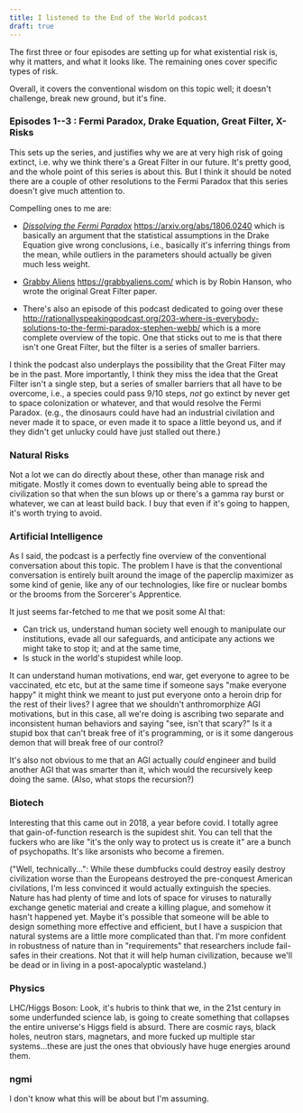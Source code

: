 ```yaml
---
title: I listened to the End of the World podcast
draft: true
---
```


The first three or four episodes are setting up for what existential risk is,
why it matters, and what it looks like. The remaining ones cover specific types
of risk.

Overall, it covers the conventional wisdom on this topic well; it doesn't
challenge, break new ground, but it's fine.

### Episodes 1--3 : Fermi Paradox, Drake Equation, Great Filter, X-Risks

This sets up the series, and justifies why we are at very high risk of going
extinct, i.e. why we think there's a Great Filter in our future. It's pretty
good, and the whole point of this series is about this. But I think it should be
noted there are a couple of other resolutions to the Fermi Paradox that this
series doesn't give much attention to.

Compelling ones to me are:

* [_Dissolving the Fermi Paradox_](https://arxiv.org/abs/1806.02404)
  https://arxiv.org/abs/1806.0240 which is basically an argument that the
  statistical assumptions in the Drake Equation give wrong conclusions, i.e.,
  basically it's inferring things from the mean, while outliers in the
  parameters should actually be given much less weight.

* [Grabby Aliens](https://grabbyaliens.com/) https://grabbyaliens.com/ which is
  by Robin Hanson, who wrote the original Great Filter paper.

* There's also an episode of this podcast dedicated to going over these
  http://rationallyspeakingpodcast.org/203-where-is-everybody-solutions-to-the-fermi-paradox-stephen-webb/
  which is a more complete overview of the topic. One that sticks out to me is
  that there isn't one Great Filter, but the filter is a series of smaller
  barriers.

I think the podcast also underplays the possibility that the Great Filter may be
in the past. More importantly, I think they miss the idea that the Great Filter
isn't a single step, but a series of smaller barriers that all have to be
overcome, i.e., a species could pass 9/10 steps, *not* go extinct by never get
to space colonization or whatever, and that would resolve the Fermi Paradox.
(e.g., the dinosaurs could have had an industrial civilation and never made it
to space, or even made it to space a little beyond us, and if they didn't get
unlucky could have just stalled out there.)

### Natural Risks

Not a lot we can do directly about these, other than manage risk and mitigate.
Mostly it comes down to eventually being able to spread the civilization so that
when the sun blows up or there's a gamma ray burst or whatever, we can at least
build back. I buy that even if it's going to happen, it's worth trying to avoid.

### Artificial Intelligence

As I said, the podcast is a perfectly fine overview of the conventional
conversation about this topic. The problem I have is that the conventional
conversation is entirely built around the image of the paperclip maximizer as
some kind of genie, like any of our technologies, like fire or nuclear bombs or
the brooms from the Sorcerer's Apprentice.

It just seems far-fetched to me that we posit some AI that:

* Can trick us, understand human society well enough to manipulate our
  institutions, evade all our safeguards, and anticipate any actions we might
  take to stop it; and at the same time,
* Is stuck in the world's stupidest while loop.

It can understand human motivations, end war, get everyone to agree to be
vaccinated, etc etc, but at the same time if someone says "make everyone happy"
it might think we meant to just put everyone onto a heroin drip for the rest of
their lives? I agree that we shouldn't anthromorphize AGI motivations, but in
this case, all we're doing is ascribing two separate and inconsistent human
behaviors and saying "see, isn't that scary?" Is it a stupid box that can't
break free of it's programming, or is it some dangerous demon that will break
free of our control?

It's also not obvious to me that an AGI actually *could* engineer and build
another AGI that was smarter than it, which would the recursively keep doing the
same. (Also, what stops the recursion?)

### Biotech

Interesting that this came out in 2018, a year before covid. I totally agree
that gain-of-function research is the supidest shit. You can tell that the
fuckers who are like "it's the only way to protect us is create it" are a bunch
of psychopaths. It's like arsonists who become a firemen.

("Well, technically...": While these dumbfucks could destroy easily destroy
civilization worse than the Europeans destroyed the pre-conquest American
civilations, I'm less convinced it would actually extinguish the species. Nature
has had plenty of time and lots of space for viruses to naturally exchange
genetic material and create a killing plague, and somehow it hasn't happened
yet. Maybe it's possible that someone will be able to design something more
effective and efficient, but I have a suspicion that natural systems are a
little more complicated than that. I'm more confident in robustness of nature
than in "requirements" that researchers include fail-safes in their creations.
Not that it will help human civilization, because we'll be dead or in living in
a post-apocalyptic wasteland.)

### Physics

LHC/Higgs Boson: Look, it's hubris to think that we, in the 21st century in some
underfunded science lab, is going to create something that collapses the entire
universe's Higgs field is absurd. There are cosmic rays, black holes, neutron
stars, magnetars, and more fucked up multiple star systems...these are just the
ones that obviously have huge energies around them.

### ngmi

I don't know what this will be about but I'm assuming.

